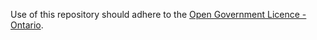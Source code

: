 Use of this repository should adhere to the [Open Government Licence - Ontario](https://www.ontario.ca/page/open-government-licence-ontario).